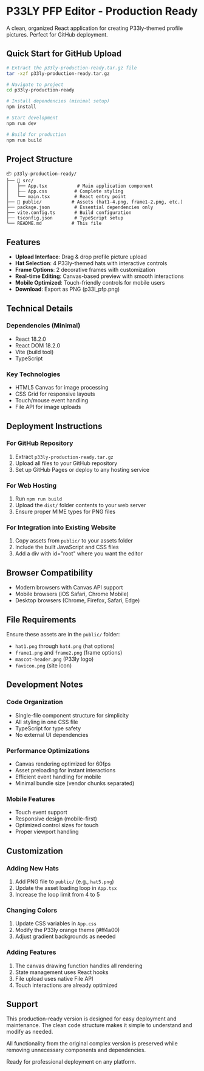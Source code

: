 # P33LY PFP Editor - Production Ready

A clean, organized React application for creating P33ly-themed profile pictures. Perfect for GitHub deployment.

## Quick Start for GitHub Upload

```bash
# Extract the p33ly-production-ready.tar.gz file
tar -xzf p33ly-production-ready.tar.gz

# Navigate to project
cd p33ly-production-ready

# Install dependencies (minimal setup)
npm install

# Start development
npm run dev

# Build for production
npm run build
```

## Project Structure

```
📦 p33ly-production-ready/
├── 📁 src/
│   ├── App.tsx           # Main application component
│   ├── App.css          # Complete styling
│   └── main.tsx         # React entry point
├── 📁 public/           # Assets (hat1-4.png, frame1-2.png, etc.)
├── package.json         # Essential dependencies only
├── vite.config.ts       # Build configuration
├── tsconfig.json        # TypeScript setup
└── README.md           # This file
```

## Features

- **Upload Interface**: Drag & drop profile picture upload
- **Hat Selection**: 4 P33ly-themed hats with interactive controls
- **Frame Options**: 2 decorative frames with customization
- **Real-time Editing**: Canvas-based preview with smooth interactions
- **Mobile Optimized**: Touch-friendly controls for mobile users
- **Download**: Export as PNG (p33l_pfp.png)

## Technical Details

### Dependencies (Minimal)
- React 18.2.0
- React DOM 18.2.0
- Vite (build tool)
- TypeScript

### Key Technologies
- HTML5 Canvas for image processing
- CSS Grid for responsive layouts
- Touch/mouse event handling
- File API for image uploads

## Deployment Instructions

### For GitHub Repository
1. Extract `p33ly-production-ready.tar.gz`
2. Upload all files to your GitHub repository
3. Set up GitHub Pages or deploy to any hosting service

### For Web Hosting
1. Run `npm run build`
2. Upload the `dist/` folder contents to your web server
3. Ensure proper MIME types for PNG files

### For Integration into Existing Website
1. Copy assets from `public/` to your assets folder
2. Include the built JavaScript and CSS files
3. Add a div with id="root" where you want the editor

## Browser Compatibility

- Modern browsers with Canvas API support
- Mobile browsers (iOS Safari, Chrome Mobile)
- Desktop browsers (Chrome, Firefox, Safari, Edge)

## File Requirements

Ensure these assets are in the `public/` folder:
- `hat1.png` through `hat4.png` (hat options)
- `frame1.png` and `frame2.png` (frame options)
- `mascot-header.png` (P33ly logo)
- `favicon.png` (site icon)

## Development Notes

### Code Organization
- Single-file component structure for simplicity
- All styling in one CSS file
- TypeScript for type safety
- No external UI dependencies

### Performance Optimizations
- Canvas rendering optimized for 60fps
- Asset preloading for instant interactions
- Efficient event handling for mobile
- Minimal bundle size (vendor chunks separated)

### Mobile Features
- Touch event support
- Responsive design (mobile-first)
- Optimized control sizes for touch
- Proper viewport handling

## Customization

### Adding New Hats
1. Add PNG file to `public/` (e.g., `hat5.png`)
2. Update the asset loading loop in `App.tsx`
3. Increase the loop limit from 4 to 5

### Changing Colors
1. Update CSS variables in `App.css`
2. Modify the P33ly orange theme (#ff4a00)
3. Adjust gradient backgrounds as needed

### Adding Features
1. The canvas drawing function handles all rendering
2. State management uses React hooks
3. File upload uses native File API
4. Touch interactions are already optimized

## Support

This production-ready version is designed for easy deployment and maintenance. The clean code structure makes it simple to understand and modify as needed.

All functionality from the original complex version is preserved while removing unnecessary components and dependencies.

Ready for professional deployment on any platform.